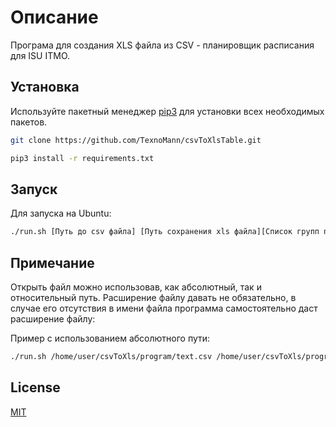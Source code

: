 # Описание

Програма для создания XLS файла из CSV - планировщик расписания для ISU ITMO.

## Установка

Используйте пакетный менеджер [pip3](https://pip.pypa.io/en/stable/) для установки всех необходимых пакетов.
```bash
git clone https://github.com/TexnoMann/csvToXlsTable.git
```

```bash
pip3 install -r requirements.txt
```

## Запуск
Для запуска на Ubuntu:
```bash
./run.sh [Путь до csv файла] [Путь сохранения xls файла][Список групп при желании]
```
## Примечание
Открыть файл можно использовав, как абсолютный, так и относительный путь. Расширение файлу давать не обязательно, в случае его отсутствия в имени файла программа самостоятельно даст расширение файлу:

Пример с использованием абсолютного пути:
```bash
./run.sh /home/user/csvToXls/program/text.csv /home/user/csvToXls/program/text.xls P3138 P3134
```

## License
[MIT](https://choosealicense.com/licenses/mit/)
